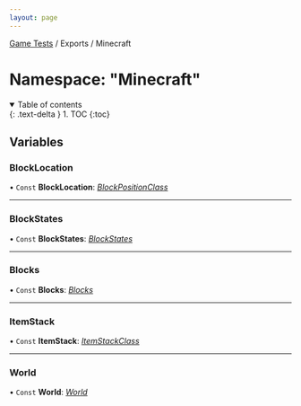 ```yaml
---
layout: page
---
```


[Game Tests](/scripting/game-tests) / Exports / Minecraft

# Namespace: "Minecraft"

<details id="toc" open markdown="block">
  <summary>
    Table of contents
  </summary>
  {: .text-delta }
1. TOC
{:toc}
</details>

## Variables

### BlockLocation

• `Const` **BlockLocation**: [*BlockPositionClass*](/scripting/game-tests/interfaces/blockpositionclass)



___

### BlockStates

• `Const` **BlockStates**: [*BlockStates*](/scripting/game-tests/interfaces/blockstates)



___

### Blocks

• `Const` **Blocks**: [*Blocks*](/scripting/game-tests/interfaces/blocks)



___

### ItemStack

• `Const` **ItemStack**: [*ItemStackClass*](/scripting/game-tests/interfaces/itemstackclass)



___

### World

• `Const` **World**: [*World*](/scripting/game-tests/interfaces/world)


